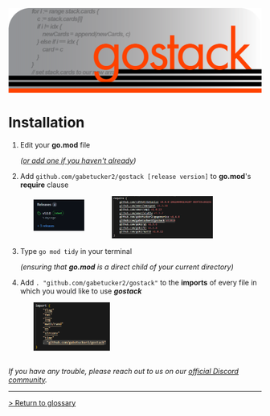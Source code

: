 ![Banner](../../media/gostack_SmallerTransparent.png)

 <h1>Installation</h1>

 1. Edit your **go.mod** file
   
    *([or add one if you haven't already](https://go.dev/doc/tutorial/create-module))*
 2. Add `github.com/gabetucker2/gostack [release version]` to **go.mod**'s **require** clause

 <img src="../../media/releases.png" width="20%" style="margin-left:10%; margin-bottom:15px"/>
 <img src="../../media/requirements.png" width="40%" style="margin-left:10%"/>

 3. Type `go mod tidy` in your terminal
 
    *(ensuring that **go.mod** is a direct child of your current directory)*

 4. Add `. "github.com/gabetucker2/gostack"` to the **imports** of every file in which you would like to use ***gostack***

 <img src="../../media/imports.png" width="30%" style="margin-left:10%; margin-bottom:15px"/>

 *If you have any trouble, please reach out to us on our [official Discord community](https://discord.gg/NmxxcKBVBU).*

---
 [> Return to glossary](../../README.md)
